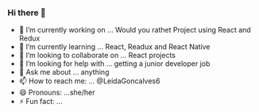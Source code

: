 ### Hi there 👋



- 🔭 I’m currently working on ... Would you rathet Project using React and Redux
- 🌱 I’m currently learning ... React, Readux and React Native
- 👯 I’m looking to collaborate on ... React projects
- 🤔 I’m looking for help with ... getting a junior developer job
- 💬 Ask me about ... anything
- 📫 How to reach me: ... @LeidaGoncalves6
- 😄 Pronouns: ...she/her
- ⚡ Fun fact: ...

